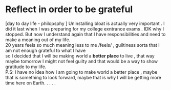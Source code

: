 # Reflect in order to be grateful 
[day to day life - philopsphy ]
Uninstalling bloat is actually very important . I did it last when I was preparing for my college exntrance exams . IDK why I stopped. But now I understand again that I have responsibilities and need to make a meaning out of my life.<br> 20 years feels so much meaning less to me /feels/ , guiltiness sorta that I am not enough grateful to what I have<br> so I decided that I will be making world a **better place** to live , that way maybe tomorrow I might not feel guilty and that would be a way to show gratitude to my life. <br>
P.S: I have no idea how I am going to make world a better place , maybe that is something to look forward, maybe that is why I will be getting more time here on Earth. . . . .
